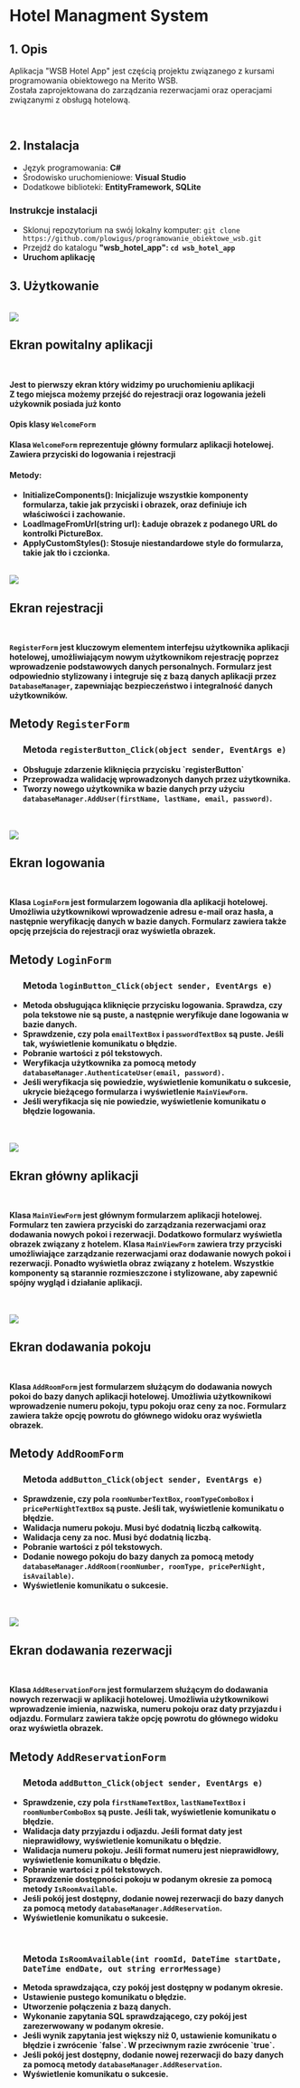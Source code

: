 <h1>Hotel Managment System</h1>
<h2>1. Opis<br></h2>
<p>Aplikacja "WSB Hotel App" jest częścią projektu związanego z kursami programowania obiektowego na Merito WSB. <br> Została zaprojektowana do zarządzania rezerwacjami oraz operacjami związanymi z obsługą hotelową.</p>
<br>
<h2>2. Instalacja</h2>
<p>
  <ul>
    <li>Język programowania: <b>C#</b></li>
    <li>Środowisko uruchomieniowe: <b>Visual Studio</b></li>
    <li>Dodatkowe biblioteki: <b>EntityFramework, SQLite</b></li>
  </ul>

<h3>Instrukcje instalacji</h3>

<ul>
  <li>Sklonuj repozytorium na swój lokalny komputer:
    <code>git clone https://github.com/plowigus/programowanie_obiektowe_wsb.git</code>
  </li>
  <li>Przejdź do katalogu <b>"wsb_hotel_app"<b>:
    <code>cd wsb_hotel_app</code>
  </li>
  <li>Uruchom aplikację</li>
</ul>
<h2>3. Użytkowanie</h2><br>
<img src="https://github.com/plowigus/programowanie_obiektowe_wsb/blob/main/Zrzut%20ekranu%202024-06-22%20123105.png">
<h2>Ekran powitalny aplikacji</h3><br>
<p>Jest to pierwszy ekran który widzimy po uruchomieniu aplikacji <br>Z tego miejsca możemy przejść do rejestracji oraz logowania jeżeli użykownik posiada już konto</p>
<h4>Opis klasy <code>WelcomeForm</code></h4>
<p>Klasa <code>WelcomeForm</code> reprezentuje główny formularz aplikacji hotelowej.<br>Zawiera przyciski do logowania i rejestracji</p>
<h4>Metody:</h5>
<ul>
  <li><b>InitializeComponents()</b>: Inicjalizuje wszystkie komponenty formularza, takie jak przyciski i obrazek, oraz definiuje ich właściwości i zachowanie.</li>
  <li><b>LoadImageFromUrl(string url)</b>: Ładuje obrazek z podanego URL do kontrolki PictureBox.</li>
  <li><b>ApplyCustomStyles()</b>: Stosuje niestandardowe style do formularza, takie jak tło i czcionka.</li>
</ul>
<br>


<img src="https://github.com/plowigus/programowanie_obiektowe_wsb/blob/main/Zrzut%20ekranu%202024-06-22%20123128.png">
<h2>Ekran rejestracji </h3><br>
<p><code>RegisterForm</code> jest kluczowym elementem interfejsu użytkownika aplikacji hotelowej, umożliwiającym nowym użytkownikom rejestrację poprzez wprowadzenie podstawowych danych personalnych. Formularz jest odpowiednio stylizowany i integruje się z bazą danych aplikacji przez <code>DatabaseManager</code>, zapewniając bezpieczeństwo i integralność danych użytkowników.</p>
<h2>Metody <code>RegisterForm</code></h2>
<ul>
  <h3>Metoda <code>registerButton_Click(object sender, EventArgs e)</code></h3>
  <li>Obsługuje zdarzenie kliknięcia przycisku `registerButton` </li>
  <li>Przeprowadza walidację wprowadzonych danych przez użytkownika.</li>
  <li>Tworzy nowego użytkownika w bazie danych przy użyciu <code>databaseManager.AddUser(firstName, lastName, email, password)</code>.</li>  
</ul>
<br>
<br>

<img src="https://github.com/plowigus/programowanie_obiektowe_wsb/blob/main/Zrzut%20ekranu%202024-06-22%20123118.png">
<h2>Ekran logowania </h3><br>
<p>Klasa <code>LoginForm</code> jest formularzem logowania dla aplikacji hotelowej. Umożliwia użytkownikowi wprowadzenie adresu e-mail oraz hasła, a następnie weryfikację danych w bazie danych. Formularz zawiera także opcję przejścia do rejestracji oraz wyświetla obrazek.</p>
<h2>Metody <code>LoginForm</code></h2>
<ul>
  <h3>Metoda <code>loginButton_Click(object sender, EventArgs e)</code></code></h3>
  <li>Metoda obsługująca kliknięcie przycisku logowania. Sprawdza, czy pola tekstowe nie są puste, a następnie weryfikuje dane logowania w bazie danych. </li>
  <li>Sprawdzenie, czy pola <code>emailTextBox</code> i <code>passwordTextBox</code> są puste. Jeśli tak, wyświetlenie komunikatu o błędzie.</li>
  <li>Pobranie wartości z pól tekstowych.</li>
  <li>Weryfikacja użytkownika za pomocą metody <code>databaseManager.AuthenticateUser(email, password).</code></li>
  <li>Jeśli weryfikacja się powiedzie, wyświetlenie komunikatu o sukcesie, ukrycie bieżącego formularza i wyświetlenie <code>MainViewForm</code>.</li>
  <li>Jeśli weryfikacja się nie powiedzie, wyświetlenie komunikatu o błędzie logowania.</li>  
</ul>
<br>
<br>


<img src="https://github.com/plowigus/programowanie_obiektowe_wsb/blob/main/Zrzut%20ekranu%202024-06-23%20113721.png">
<h2>Ekran główny aplikacji </h3><br>
<p>Klasa <code>MainViewForm</code> jest głównym formularzem aplikacji hotelowej. Formularz ten zawiera przyciski do zarządzania rezerwacjami oraz dodawania nowych pokoi i rezerwacji. Dodatkowo formularz wyświetla obrazek związany z hotelem. Klasa <code>MainViewForm</code> zawiera trzy przyciski umożliwiające zarządzanie rezerwacjami oraz dodawanie nowych pokoi i rezerwacji. Ponadto wyświetla obraz związany z hotelem. Wszystkie komponenty są starannie rozmieszczone i stylizowane, aby zapewnić spójny wygląd i działanie aplikacji.</p>
<br>
<br>

<img src="https://github.com/plowigus/programowanie_obiektowe_wsb/blob/main/Zrzut%20ekranu%202024-06-23%20113746.png">
<h2>Ekran dodawania pokoju</h3><br>
<p>Klasa <code>AddRoomForm</code> jest formularzem służącym do dodawania nowych pokoi do bazy danych aplikacji hotelowej. Umożliwia użytkownikowi wprowadzenie numeru pokoju, typu pokoju oraz ceny za noc. Formularz zawiera także opcję powrotu do głównego widoku oraz wyświetla obrazek.</p>
<h2>Metody <code>AddRoomForm</code></h2>
<ul>
  <h3>Metoda <code>addButton_Click(object sender, EventArgs e)</code></code></h3>
  <li>Sprawdzenie, czy pola <code>roomNumberTextBox</code>, <code>roomTypeComboBox</code> i <code>pricePerNightTextBox</code> są puste. Jeśli tak, wyświetlenie komunikatu o błędzie.</li>
  <li>Walidacja numeru pokoju. Musi być dodatnią liczbą całkowitą.</li>
  <li>Walidacja ceny za noc. Musi być dodatnią liczbą.</li>
  <li>Pobranie wartości z pól tekstowych.</li>
  <li>Dodanie nowego pokoju do bazy danych za pomocą metody <code>databaseManager.AddRoom(roomNumber, roomType, pricePerNight, isAvailable)</code>.</li>
  <li>Wyświetlenie komunikatu o sukcesie.</li>  
</ul>
<br>
<br>

<img src="https://github.com/plowigus/programowanie_obiektowe_wsb/blob/main/Zrzut%20ekranu%202024-06-23%20113810.png">
<h2>Ekran dodawania rezerwacji</h3><br>
<p>Klasa <code>AddReservationForm</code> jest formularzem służącym do dodawania nowych rezerwacji w aplikacji hotelowej. Umożliwia użytkownikowi wprowadzenie imienia, nazwiska, numeru pokoju oraz daty przyjazdu i odjazdu. Formularz zawiera także opcję powrotu do głównego widoku oraz wyświetla obrazek.</p>
<h2>Metody <code>AddReservationForm</code></h2>
<ul>
  <h3>Metoda <code>addButton_Click(object sender, EventArgs e)</code></code></h3>
  <li>Sprawdzenie, czy pola <code>firstNameTextBox</code>, <code>lastNameTextBox</code> i <code>roomNumberComboBox</code> są puste. Jeśli tak, wyświetlenie komunikatu o błędzie.</li>
  <li>Walidacja daty przyjazdu i odjazdu. Jeśli format daty jest nieprawidłowy, wyświetlenie komunikatu o błędzie.</li>
  <li>Walidacja numeru pokoju. Jeśli format numeru jest nieprawidłowy, wyświetlenie komunikatu o błędzie.</li>
  <li>Pobranie wartości z pól tekstowych.</li>
  <li>Sprawdzenie dostępności pokoju w podanym okresie za pomocą metody <code>IsRoomAvailable</code>.</li>
  <li>Jeśli pokój jest dostępny, dodanie nowej rezerwacji do bazy danych za pomocą metody <code>databaseManager.AddReservation</code>.</li>  
  <li>Wyświetlenie komunikatu o sukcesie.</li>
</ul>
<br>

<ul>
  <h3>Metoda <code>IsRoomAvailable(int roomId, DateTime startDate, DateTime endDate, out string errorMessage)</code></code></h3>
  <li>Metoda sprawdzająca, czy pokój jest dostępny w podanym okresie.</li>
  <li>Ustawienie pustego komunikatu o błędzie.</li>
  <li>Utworzenie połączenia z bazą danych.</li>
  <li>Wykonanie zapytania SQL sprawdzającego, czy pokój jest zarezerwowany w podanym okresie.</li>
  <li>Jeśli wynik zapytania jest większy niż 0, ustawienie komunikatu o błędzie i zwrócenie `false`. W przeciwnym razie zwrócenie `true`.</li>
  <li>Jeśli pokój jest dostępny, dodanie nowej rezerwacji do bazy danych za pomocą metody <code>databaseManager.AddReservation</code>.</li>  
  <li>Wyświetlenie komunikatu o sukcesie.</li>
</ul>

<br>
<br>





